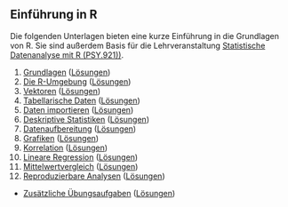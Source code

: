 ## Einführung in R

Die folgenden Unterlagen bieten eine kurze Einführung in die Grundlagen von R. Sie sind außerdem Basis für die Lehrveranstaltung [Statistische Datenanalyse mit R (PSY.921))](https://online.uni-graz.at/kfu_online/pl/ui/$ctx/wbLv.wbShowLVDetail?pStpSpNr=804481).

 1. [Grundlagen](https://r-24s-01.netlify.app) ([Lösungen](https://r-24s-01-solutions.netlify.app))
 2. [Die R-Umgebung](https://r-24s-02.netlify.app) ([Lösungen](https://r-24s-02-solutions.netlify.app))
 3. [Vektoren](https://r-24s-03.netlify.app) ([Lösungen](https://r-24s-03-solutions.netlify.app))
 4. [Tabellarische Daten](https://r-24s-04.netlify.app) ([Lösungen](https://r-24s-04-solutions.netlify.app))
 5. [Daten importieren](https://r-24s-05.netlify.app) ([Lösungen](https://r-24s-05-solutions.netlify.app))
 6. [Deskriptive Statistiken](https://r-24s-06.netlify.app) ([Lösungen](https://r-24s-06-solutions.netlify.app))
 7. [Datenaufbereitung](https://r-24s-07.netlify.app) ([Lösungen](https://r-24s-07-solutions.netlify.app))
 8. [Grafiken](https://r-24s-08.netlify.app) ([Lösungen](https://r-24s-08-solutions.netlify.app))
 9. [Korrelation](https://r-24s-09.netlify.app) ([Lösungen](https://r-24s-09-solutions.netlify.app))
10. [Lineare Regression](https://r-24s-10.netlify.app) ([Lösungen](https://r-24s-10-solutions.netlify.app))
11. [Mittelwertvergleich]() ([Lösungen]())
12. [Reproduzierbare Analysen]() ([Lösungen]())

- [Zusätzliche Übungsaufgaben](https://r-24s-a1.netlify.app) ([Lösungen](https://r-24s-a1-solutions.netlify.app))
